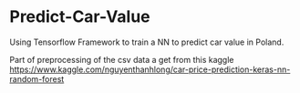 # Predict-Car-Value
Using Tensorflow Framework to train a NN to predict car value in Poland.

Part of preprocessing of the csv data a get from this kaggle https://www.kaggle.com/nguyenthanhlong/car-price-prediction-keras-nn-random-forest
